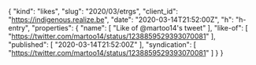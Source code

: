 {
  "kind": "likes",
  "slug": "2020/03/etrgs",
  "client_id": "https://indigenous.realize.be",
  "date": "2020-03-14T21:52:00Z",
  "h": "h-entry",
  "properties": {
    "name": [
      "Like of @martoo14's tweet"
    ],
    "like-of": [
      "https://twitter.com/martoo14/status/1238859529393070081"
    ],
    "published": [
      "2020-03-14T21:52:00Z"
    ],
    "syndication": [
      "https://twitter.com/martoo14/status/1238859529393070081"
    ]
  }
}
